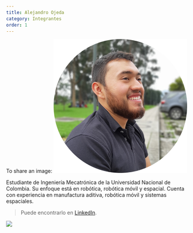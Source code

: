 ```yaml
---
title: Alejandro Ojeda
category: Integrantes
order: 1
---
```




To share an image:
![Alt text](../../images/Alejandro.png?raw=true "Posicion")

Estudiante de Ingeniería Mecatrónica de la Universidad Nacional de Colombia. Su enfoque está en robótica, robótica móvil y espacial.
Cuenta con experiencia en manufactura aditiva, robótica móvil y sistemas espaciales.

> Puede encontrarlo en [LinkedIn](https://www.linkedin.com/in/alejandro-ojeda-olarte/).

![](//placehold.it/800x600)

